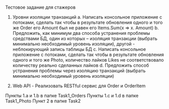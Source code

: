 Тестовое задание для стажеров

1.	Уровни изоляции транзакций
a.	Написать консольное приложение с потоками, сделать так чтобы в результате обновления одного и того же Order его Amount был не равен его Items.Sum(x => x. Amount)
b.	Предложить, как минимум два способа устранения проблемы средствами БД, один из которых – изоляция транзакции (выбрать минимально необходимый уровень изоляции), другой - неблокирующий запись таблицы БД
c.	Написать консольное приложение с потоками, сделать так чтобы в результате обновления одного и того же Photo, количество лайков Likes не соответствовало количеству реально сделанных лайков
d.	Предложить способ устранения проблемы через изоляцию транзакций (выбрать минимально необходимый уровень изоляции)
 
2.	Web API - Реализовать RESTful сервис для Order и OrderItem



Пункты 1.а и 1.b в папке Task1_Orders
Пункты 1.c и 1.d в папке Task1_Photo
Пункт 2 в папке Task2
